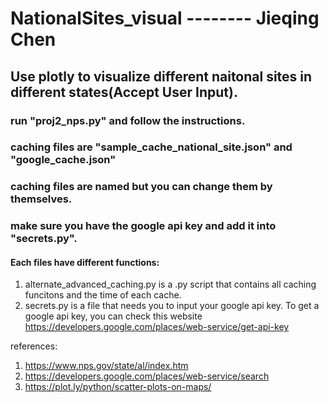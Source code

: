 # NationalSites_visual -------- Jieqing Chen
## Use plotly to visualize different naitonal sites in different states(Accept User Input).

### run "proj2_nps.py" and follow the instructions.
### caching files are "sample_cache_national_site.json" and "google_cache.json"
### caching files are named but you can change them by themselves.
### make sure you have the google api key and add it into "secrets.py".

#### Each files have different functions:
1. alternate_advanced_caching.py is a .py script that contains all caching funcitons and the time of each cache. 
2. secrets.py is a file that needs you to input your google api key. To get a google api key, you can check this website https://developers.google.com/places/web-service/get-api-key  
















references:
1. https://www.nps.gov/state/al/index.htm
2. https://developers.google.com/places/web-service/search
3. https://plot.ly/python/scatter-plots-on-maps/
